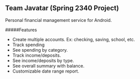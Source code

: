 ## Team Javatar (Spring 2340 Project)

Personal financial management service for Android.

#####Features
- Create multiple accounts. Ex: checking, saving, school, etc.
- Track spending
- See spending by category.
- Track income/deposits.
- See income/deposits by type.
- See overall summary with balance.
- Customizable date range report.
